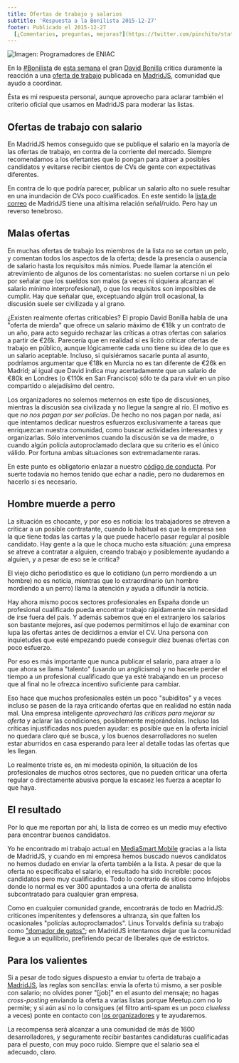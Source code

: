 ```yaml
---
title: Ofertas de trabajo y salarios
subtitle: 'Respuesta a la Bonilista 2015-12-27'
footer: Publicado el 2015-12-27
  [¿Comentarios, preguntas, mejoras?](https://twitter.com/pinchito/status/655149101504425984)
---
```


![Imagen: [Programadores de ENIAC](https://en.wikipedia.org/wiki/File:Eniac.jpg)](pics/eniac.jpg "ENIAC (Electronic Numerical Integrator And Computer) in Philadelphia, Pennsylvania")

En la [#Bonilista](https://twitter.com/hashtag/Bonilista?src=hash)
de [esta semana](http://us2.campaign-archive1.com/?u=374c664073e1a1fa3deca53b4&id=68f64866ac&e=5b801d0177)
el gran [David Bonilla](https://twitter.com/david_bonilla)
critica duramente la reacción a una
[oferta de trabajo](http://www.meetup.com/es/madridjs/messages/75944362/)
publicada en [MadridJS](http://www.meetup.com/es/madridjs/),
comunidad que ayudo a coordinar.

Ésta es mi respuesta personal,
aunque aprovecho para aclarar también el criterio oficial que usamos en MadridJS para moderar las listas.

## Ofertas de trabajo con salario

En MadridJS hemos conseguido que se publique el salario
en la mayoría de las ofertas de trabajo,
en contra de la corriente del mercado.
Siempre recomendamos a los ofertantes que lo pongan para atraer a posibles candidatos
y evitarse recibir cientos de CVs de gente con expectativas diferentes.

En contra de lo que podría parecer,
publicar un salario alto no suele resultar en una inundación de CVs poco cualificados.
En este sentido la
[lista de correo](http://www.meetup.com/es/madridjs/messages/archive/)
de MadridJS tiene una altísima relación señal/ruido.
Pero hay un reverso tenebroso.

## Malas ofertas

En muchas ofertas de trabajo los miembros de la lista no se cortan un pelo,
y comentan todos los aspectos de la oferta;
desde la presencia o ausencia de salario hasta los requisitos más nimios.
Puede llamar la atención el atrevimiento de algunos de los comentaristas:
no suelen cortarse ni un pelo por señalar que los sueldos son malos
(a veces ni siquiera alcanzan el salario mínimo interprofesional),
o que los requisitos son imposibles de cumplir.
Hay que señalar que, exceptuando algún troll ocasional,
la discusión suele ser civilizada y al grano.

¿Existen realmente ofertas criticables?
El propio David Bonilla habla de una
"oferta de mierda" que ofrece un salario máximo de €18k
y un contrato de un año,
para acto seguido rechazar las críticas a otras ofertas
con salarios a partir de €26k.
Parecería que en realidad sí es lícito criticar ofertas de trabajo en público,
aunque lógicamente cada uno tiene su idea de lo que es un salario aceptable.
Incluso, si quisiéramos sacarle punta al asunto,
podríamos argumentar que €18k en Murcia no es tan diferente de €26k en Madrid;
al igual que David indica muy acertadamente que un salario de €80k en Londres
(o €110k en San Francisco)
sólo te da para vivir en un piso compartido
o alejadísimo del centro.

Los organizadores no solemos meternos en este tipo de discusiones,
mientras la discusión sea civilizada y no llegue la sangre al río.
El motivo es que *no nos pagan por ser policías*.
De hecho no nos pagan por nada,
así que intentamos dedicar nuestros esfuerzos exclusivamente
a tareas que enriquezcan nuestra comunidad,
como buscar actividades interesantes y organizarlas.
Sólo intervenimos cuando la discusión se va de madre,
o cuando algún policía autoproclamado declara que su criterio es el único válido.
Por fortuna ambas situaciones son extremadamente raras.

En este punto es obligatorio enlazar a nuestro
[código de conducta](https://github.com/madridjs/talks/blob/master/codigo-conducta.md).
Por suerte todavía no hemos tenido que echar a nadie,
pero no dudaremos en hacerlo si es necesario.

## Hombre muerde a perro

La situación es chocante,
y por eso es noticia:
los trabajadores se atreven a criticar a un posible contratante,
cuando lo habitual es que la empresa sea la que tiene todas las cartas
y la que puede hacerlo pasar regular al posible candidato.
Hay gente a la que le choca mucho esta situación:
¿una empresa se atreve a contratar a alguien,
creando trabajo y posiblemente ayudando a alguien,
y a pesar de eso se le critica?

El viejo dicho periodístico es que lo cotidiano
(un perro mordiendo a un hombre)
no es noticia,
mientras que lo extraordinario
(un hombre mordiendo a un perro)
llama la atención y ayuda a difundir la noticia.

Hay ahora mismo pocos sectores profesionales en España
donde un profesional cualificado pueda encontrar trabajo rápidamente
sin necesidad de irse fuera del país.
Y además sabemos que en el extranjero los salarios son bastante mejores,
así que podemos permitirnos el lujo de examinar con lupa las ofertas
antes de decidirnos a enviar el CV.
Una persona con inquietudes que esté empezando puede conseguir
diez buenas ofertas con poco esfuerzo.

Por eso es más importante que nunca publicar el salario,
para atraer a lo que ahora se llama "talento"
(usando un anglicismo)
y no hacerle perder el tiempo a un profesional cualificado que ya esté trabajando
en un proceso que al final no le ofrezca incentivo suficiente para cambiar.

Eso hace que muchos profesionales estén un poco "subiditos"
y a veces incluso se pasen de la raya
criticando ofertas que en realidad no están nada mal.
Una empresa inteligente *aprovechará las críticas
para mejorar su oferta* y aclarar las condiciones,
posiblemente mejorándolas.
Incluso las críticas injustificadas nos pueden ayudar:
es posible que en la oferta inicial no quedara claro qué se busca,
y los buenos desarrolladores no suelen estar aburridos en casa
esperando para leer al detalle todas las ofertas que les llegan.

Lo realmente triste es,
en mi modesta opinión,
la situación de los profesionales de muchos otros sectores,
que no pueden criticar una oferta regular o directamente abusiva
porque la escasez les fuerza a aceptar lo que haya.

## El resultado

Por lo que me reportan por ahí,
la lista de correo es un medio muy efectivo para encontrar buenos candidatos.

Yo he encontrado mi trabajo actual en
[MediaSmart Mobile](http://mediasmart.es/)
gracias a la lista de MadridJS,
y cuando en mi empresa hemos buscado nuevos candidatos
no hemos dudado en enviar la oferta también a la lista.
A pesar de que la oferta no especificaba el salario,
el resultado ha sido increíble:
pocos candidatos pero muy cualificados.
Todo lo contrario de sitios como Infojobs
donde lo normal es ver 300 apuntados a una oferta de analista subcontratado
para cualquier gran empresa.

Como en cualquier comunidad grande,
encontrarás de todo en MadridJS:
criticones impenitentes y defensores a ultranza,
sin que falten los ocasionales "policías autoproclamados".
Linus Torvalds definía su trabajo como
["domador de gatos"](http://bobgourley.ulitzer.com/node/46051);
en MadridJS intentamos dejar que la comunidad llegue a un equilibrio,
prefiriendo pecar de liberales que de estrictos.

## Para los valientes

Si a pesar de todo sigues dispuesto a enviar tu oferta de trabajo a
[MadridJS](http://www.meetup.com/es/madridjs/messages/archive/),
las reglas son sencillas:
envía la oferta tú mismo, a ser posible con salario;
no olvides poner "[job]" en el asunto del mensaje;
no hagas _cross-posting_ enviando la oferta a varias listas
porque Meetup.com no lo permite;
y si aún así no lo consigues
(el filtro anti-spam es un poco _clueless_ a veces)
ponte en contacto con
[los organizadores](http://www.meetup.com/es/madridjs/members/?op=leaders)
y te ayudaremos.

La recompensa será alcanzar a una comunidad de más de 1600 desarrolladores,
y seguramente recibir bastantes candidaturas cualificadas para el puesto,
con muy poco ruido.
Siempre que el salario sea el adecuado, claro.

